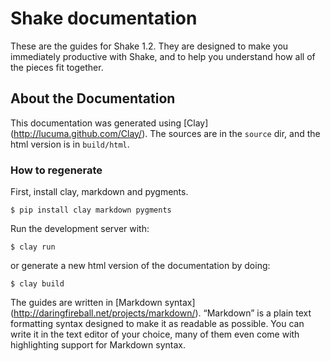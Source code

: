 # Shake documentation

These are the guides for Shake 1.2. They are designed to make you immediately productive with Shake, and to help you understand how all of the pieces fit together.



## About the Documentation

This documentation was generated using [Clay] (http://lucuma.github.com/Clay/). The sources are in the `source` dir, and the html version is in `build/html`.

### How to regenerate

First, install clay, markdown and pygments.

    $ pip install clay markdown pygments

Run the development server with:

    $ clay run

or generate a new html version of the documentation by doing:

    $ clay build

The guides are written in [Markdown syntax] (http://daringfireball.net/projects/markdown/). “Markdown” is a plain text formatting syntax designed to make it as readable as possible. You can write it in the text editor of your choice, many of them even come with highlighting support for  Markdown syntax.

